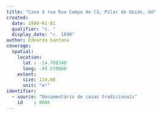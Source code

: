 ```yaml
---
title: "Casa à rua Rua Campo de lã, Pilar de Goiás, GO"
created:
  date: 1890-01-01
  qualifier: "c. "
  display_date: "c. 1890"
author: Eduarda Santana
coverage:
  spatial:
    location:
      lat : -14.766340
      long: -49.578860
    extent:
      size: 114,08
      unit: "m²"
identifier:
  - source: "Documentário de casas tradicionais"
    id    : 0046
---
```

